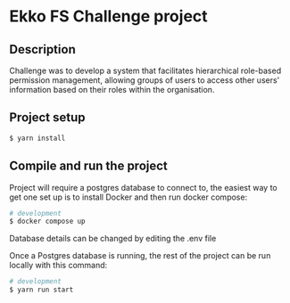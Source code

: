 # Ekko FS Challenge project 

## Description
Challenge was to develop a system that facilitates hierarchical role-based permission
management, allowing groups of users to access other users' information based on their
roles within the organisation.

## Project setup

```bash
$ yarn install
```

## Compile and run the project
Project will require a postgres database to connect to, the easiest way to get one set up is to install Docker and then run docker compose:
```bash
# development
$ docker compose up
```

Database details can be changed by editing the .env file

Once a Postgres database is running, the rest of the project can be run locally with this command:

```bash
# development
$ yarn run start
```

